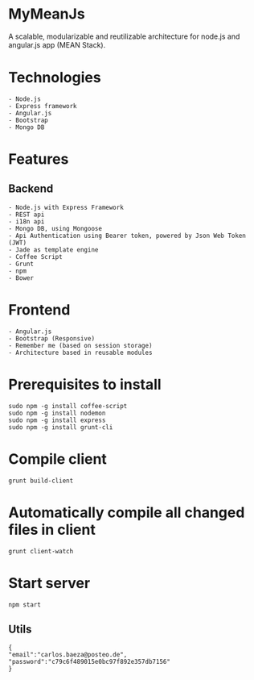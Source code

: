 MyMeanJs
========
A scalable, modularizable and reutilizable architecture for node.js and angular.js app (MEAN Stack).

Technologies
===========
    - Node.js 
    - Express framework
    - Angular.js
    - Bootstrap
    - Mongo DB

Features
========
## Backend
    - Node.js with Express Framework
    - REST api
    - i18n api
    - Mongo DB, using Mongoose
    - Api Authentication using Bearer token, powered by Json Web Token (JWT)
    - Jade as template engine
    - Coffee Script
    - Grunt
    - npm
    - Bower

# Frontend
    - Angular.js
    - Bootstrap (Responsive)
    - Remember me (based on session storage)
    - Architecture based in reusable modules

# Prerequisites to install
    
    sudo npm -g install coffee-script
    sudo npm -g install nodemon
    sudo npm -g install express
    sudo npm -g install grunt-cli

# Compile client

    grunt build-client

# Automatically compile all changed files in client
    
    grunt client-watch
    
# Start server

    npm start
    
## Utils
    
    {
    "email":"carlos.baeza@posteo.de",
    "password":"c79c6f489015e0bc97f892e357db7156"
    }
